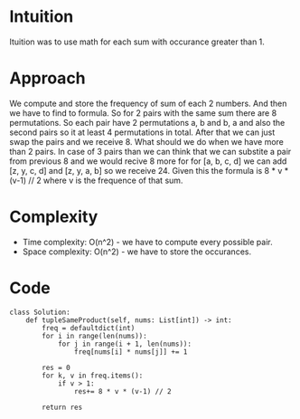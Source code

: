 # Intuition
Ituition was to use math for each sum with occurance greater than 1.

# Approach
We compute and store the frequency of sum of each 2 numbers.
And then we have to find to formula. So for 2 pairs with the same sum there are 8 permutations. So each pair have 2 permutations a, b and b, a and also the second pairs so it at least 4 permutations in total. After that we can just swap the pairs and we receive 8. What should we do when we have more than 2 pairs. In case of 3 pairs than we can think that we can substite a pair from previous 8 and we would recive 8 more for for [a, b, c, d] we can add [z, y, c, d] and [z, y, a, b] so we receive 24. Given this the formula is 8 * v * (v-1) // 2 where v is the frequence of that sum.

# Complexity
- Time complexity:
O(n^2) - we have to compute every possible pair.
- Space complexity:
O(n^2) - we have to store the occurances.

# Code
```python3 []
class Solution:
    def tupleSameProduct(self, nums: List[int]) -> int:
        freq = defaultdict(int)
        for i in range(len(nums)):
            for j in range(i + 1, len(nums)):
                freq[nums[i] * nums[j]] += 1

        res = 0
        for k, v in freq.items():
            if v > 1:
                res+= 8 * v * (v-1) // 2

        return res
    
```